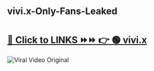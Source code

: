 
 ## vivi.x-Only-Fans-Leaked

# <h2><a href="https://clipsfans.com/vivi.x&ref=git">🔗 Click to LINKS ⏩⏩ 👉 🟢 vivi.x </a></h2>

<a href="https://clipsfans.com/vivi.x&ref=git" rel="nofollow" data-target="animated-image.originalLink"><img src="https://i.ibb.co.com/xMMVF88/686577567.gif" alt="Viral Video Original" style="max-width: 100%; display: inline-block;" data-target="animated-image.originalImage"></a>
